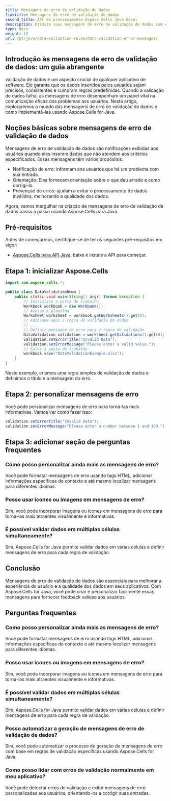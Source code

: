 ```yaml
---
title: Mensagens de erro de validação de dados
linktitle: Mensagens de erro de validação de dados
second_title: API de processamento Aspose.Cells Java Excel
description: Otimize suas mensagens de erro de validação de dados com Aspose.Cells for Java. Aprenda a criar, personalizar e melhorar a experiência do usuário.
type: docs
weight: 12
url: /pt/java/data-validation-rules/data-validation-error-messages/
---
```


## Introdução às mensagens de erro de validação de dados: um guia abrangente

validação de dados é um aspecto crucial de qualquer aplicativo de software. Ele garante que os dados inseridos pelos usuários sejam precisos, consistentes e cumpram regras predefinidas. Quando a validação de dados falha, as mensagens de erro desempenham um papel vital na comunicação eficaz dos problemas aos usuários. Neste artigo, exploraremos o mundo das mensagens de erro de validação de dados e como implementá-las usando Aspose.Cells for Java.

## Noções básicas sobre mensagens de erro de validação de dados

Mensagens de erro de validação de dados são notificações exibidas aos usuários quando eles inserem dados que não atendem aos critérios especificados. Essas mensagens têm vários propósitos:

- Notificação de erro: informam aos usuários que há um problema com sua entrada.
- Orientação: Eles fornecem orientação sobre o que deu errado e como corrigi-lo.
- Prevenção de erros: ajudam a evitar o processamento de dados inválidos, melhorando a qualidade dos dados.

Agora, vamos mergulhar na criação de mensagens de erro de validação de dados passo a passo usando Aspose.Cells para Java.

## Pré-requisitos

Antes de começarmos, certifique-se de ter os seguintes pré-requisitos em vigor:

- [Aspose.Cells para API Java](https://releases.aspose.com/cells/java/): baixe e instale a API para começar.

## Etapa 1: inicializar Aspose.Cells

```java
import com.aspose.cells.*;

public class DataValidationDemo {
    public static void main(String[] args) throws Exception {
        // Inicialize a pasta de trabalho
        Workbook workbook = new Workbook();
        // Acesse a planilha
        Worksheet worksheet = workbook.getWorksheets().get(0);
        // Adicione aqui a regra de validação de dados
        // ...
        // Definir mensagem de erro para a regra de validação
        DataValidation validation = worksheet.getValidations().get(0);
        validation.setErrorTitle("Invalid Data");
        validation.setErrorMessage("Please enter a valid value.");
        // Salve a pasta de trabalho
        workbook.save("DataValidationExample.xlsx");
    }
}
```

Neste exemplo, criamos uma regra simples de validação de dados e definimos o título e a mensagem do erro.

## Etapa 2: personalizar mensagens de erro

Você pode personalizar mensagens de erro para torná-las mais informativas. Vamos ver como fazer isso:

```java
validation.setErrorTitle("Invalid Data");
validation.setErrorMessage("Please enter a number between 1 and 100.");
```

## Etapa 3: adicionar seção de perguntas frequentes

### Como posso personalizar ainda mais as mensagens de erro?

Você pode formatar mensagens de erro usando tags HTML, adicionar informações específicas do contexto e até mesmo localizar mensagens para diferentes idiomas.

### Posso usar ícones ou imagens em mensagens de erro?

Sim, você pode incorporar imagens ou ícones em mensagens de erro para torná-las mais atraentes visualmente e informativas.

### É possível validar dados em múltiplas células simultaneamente?

Sim, Aspose.Cells for Java permite validar dados em várias células e definir mensagens de erro para cada regra de validação.

## Conclusão

Mensagens de erro de validação de dados são essenciais para melhorar a experiência do usuário e a qualidade dos dados em seus aplicativos. Com Aspose.Cells for Java, você pode criar e personalizar facilmente essas mensagens para fornecer feedback valioso aos usuários.

## Perguntas frequentes

### Como posso personalizar ainda mais as mensagens de erro?

Você pode formatar mensagens de erro usando tags HTML, adicionar informações específicas do contexto e até mesmo localizar mensagens para diferentes idiomas.

### Posso usar ícones ou imagens em mensagens de erro?

Sim, você pode incorporar imagens ou ícones em mensagens de erro para torná-las mais atraentes visualmente e informativas.

### É possível validar dados em múltiplas células simultaneamente?

Sim, Aspose.Cells for Java permite validar dados em várias células e definir mensagens de erro para cada regra de validação.

### Posso automatizar a geração de mensagens de erro de validação de dados?

Sim, você pode automatizar o processo de geração de mensagens de erro com base em regras de validação específicas usando Aspose.Cells for Java.

### Como posso lidar com erros de validação normalmente em meu aplicativo?

Você pode detectar erros de validação e exibir mensagens de erro personalizadas aos usuários, orientando-os a corrigir suas entradas.